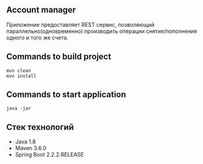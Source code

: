 ## Account manager
Приложение предоставляет REST сервис, позволяющий параллельно(одновременно) производить операции снятия/пополнения одного и того же счета.

## Commands to build project
```
mvn clean
mvn install
```

## Commands to start application
```
java -jar 
```

## Стек технологий

* Java 1.8
* Maven 3.6.0 
* Spring Boot 2.2.2.RELEASE

